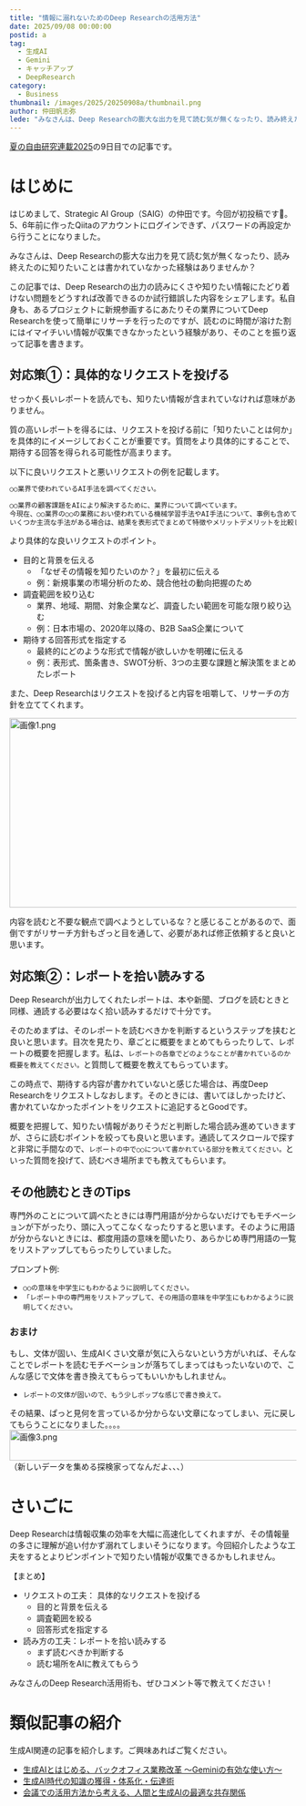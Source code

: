 ```yaml
---
title: "情報に溺れないためのDeep Researchの活用方法"
date: 2025/09/08 00:00:00
postid: a
tag:
  - 生成AI
  - Gemini
  - キャッチアップ
  - DeepResearch
category:
  - Business
thumbnail: /images/2025/20250908a/thumbnail.png
author: 仲田帆志弥
lede: "みなさんは、Deep Researchの膨大な出力を見て読む気が無くなったり、読み終えたのに知りたいことは書かれていなかった経験はありませんか？この記事では、Deep Researchの出力の読みにくさや知りたい情報にたどり着けない問題をどうすれば改善できるのか試行錯誤した内容をシェアします。"
---
```

[夏の自由研究連載2025](/articles/20250825a/)の9日目での記事です。

# はじめに

はじめまして、Strategic AI Group（SAIG）の仲田です。今回が初投稿です🔰。
5、6年前に作ったQiitaのアカウントにログインできず、パスワードの再設定から行うことになりました。

みなさんは、Deep Researchの膨大な出力を見て読む気が無くなったり、読み終えたのに知りたいことは書かれていなかった経験はありませんか？

この記事では、Deep Researchの出力の読みにくさや知りたい情報にたどり着けない問題をどうすれば改善できるのか試行錯誤した内容をシェアします。私自身も、あるプロジェクトに新規参画するにあたりその業界についてDeep Researchを使って簡単にリサーチを行ったのですが、読むのに時間が溶けた割にはイマイチいい情報が収集できなかったという経験があり、そのことを振り返って記事を書きます。

## 対応策①：具体的なリクエストを投げる

せっかく長いレポートを読んでも、知りたい情報が含まれていなければ意味がありません。

質の高いレポートを得るには、リクエストを投げる前に「知りたいことは何か」を具体的にイメージしておくことが重要です。質問をより具体的にすることで、期待する回答を得られる可能性が高まります。

以下に良いリクエストと悪いリクエストの例を記載します。


```txt ❌️悪いリクエスト
○○業界で使われているAI手法を調べてください。
```

```txt ✅️良いリクエスト
○○業界の顧客課題をAIにより解決するために、業界について調べています。
今現在、○○業界の○○の業務におい使われている機械学習手法やAI手法について、事例も含めて調べてください。
いくつか主流な手法がある場合は、結果を表形式でまとめて特徴やメリットデメリットを比較してください。
```

より具体的な良いリクエストのポイント。

- 目的と背景を伝える
  - 「なぜその情報を知りたいのか？」を最初に伝える
  - 例：新規事業の市場分析のため、競合他社の動向把握のため
- 調査範囲を絞り込む
  - 業界、地域、期間、対象企業など、調査したい範囲を可能な限り絞り込む
  - 例：日本市場の、2020年以降の、B2B SaaS企業について
- 期待する回答形式を指定する
  - 最終的にどのような形式で情報が欲しいかを明確に伝える
  - 例：表形式、箇条書き、SWOT分析、3つの主要な課題と解決策をまとめたレポート

また、Deep Researchはリクエストを投げると内容を咀嚼して、リサーチの方針を立ててくれます。

<img src="/images/2025/20250908a/画像1.png" alt="画像1.png" width="508" height="333" loading="lazy">

[^1]: 画像の内容は私の関わったプロジェクトと無関係のものです。

内容を読むと不要な観点で調べようとしているな？と感じることがあるので、面倒ですがリサーチ方針もざっと目を通して、必要があれば修正依頼すると良いと思います。

## 対応策②：レポートを拾い読みする

Deep Researchが出力してくれたレポートは、本や新聞、ブログを読むときと同様、通読する必要はなく拾い読みするだけで十分です。

そのためまずは、そのレポートを読むべきかを判断するというステップを挟むと良いと思います。目次を見たり、章ごとに概要をまとめてもらったりして、レポートの概要を把握します。私は、`レポートの各章でどのようなことが書かれているのか概要を教えてください。`と質問して概要を教えてもらっています。

この時点で、期待する内容が書かれていないと感じた場合は、再度Deep Researchをリクエストしなおします。そのときには、書いてほしかったけど、書かれていなかったポイントをリクエストに追記するとGoodです。

概要を把握して、知りたい情報がありそうだと判断した場合読み進めていきますが、さらに読むポイントを絞っても良いと思います。通読してスクロールで探すと非常に手間なので、`レポートの中で○○について書かれている部分を教えてください。`といった質問を投げて、読むべき場所までも教えてもらいます。

## その他読むときのTips

専門外のことについて調べたときには専門用語が分からないだけでもモチベーションが下がったり、頭に入ってこなくなったりすると思います。そのように用語が分からないときには、都度用語の意味を聞いたり、あらかじめ専門用語の一覧をリストアップしてもらったりしていました。

プロンプト例:

- `○○の意味を中学生にもわかるように説明してください。`
- `「レポート中の専門用をリストアップして、その用語の意味を中学生にもわかるように説明してください。`

### おまけ

もし、文体が固い、生成AIくさい文章が気に入らないという方がいれば、そんなことでレポートを読むモチベーションが落ちてしまってはもったいないので、こんな感じで文体を書き換えてもらってもいいかもしれません。

- `レポートの文体が固いので、もう少しポップな感じで書き換えて。`

その結果、ぱっと見何を言っているか分からない文章になってしまい、元に戻してもらうことになりました。。。。
<img src="/images/2025/20250908a/画像3.png" alt="画像3.png" width="963" height="54" loading="lazy">
（新しいデータを集める探検家ってなんだよ、、、）

# さいごに

Deep Researchは情報収集の効率を大幅に高速化してくれますが、その情報量の多さに理解が追い付かず溺れてしまいそうになります。今回紹介したような工夫をするとよりピンポイントで知りたい情報が収集できるかもしれません。

【まとめ】

- リクエストの工夫： 具体的なリクエストを投げる
  - 目的と背景を伝える
  - 調査範囲を絞る
  - 回答形式を指定する
- 読み方の工夫：レポートを拾い読みする
  - まず読むべきか判断する
  - 読む場所をAIに教えてもらう

みなさんのDeep Research活用術も、ぜひコメント等で教えてください！

# 類似記事の紹介

生成AI関連の記事を紹介します。ご興味あればご覧ください。

- [生成AIとはじめる、バックオフィス業務改革 ～Geminiの有効な使い方～](/articles/20250722a/)
- [生成AI時代の知識の獲得・体系化・伝達術](/articles/20250717a/)
- [会議での活用方法から考える、人間と生成AIの最適な共存関係](/articles/20250711a/)
